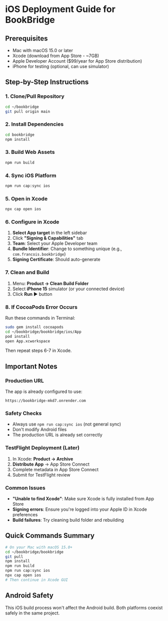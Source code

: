 # iOS Deployment Guide for BookBridge

## Prerequisites
- Mac with macOS 15.0 or later
- Xcode (download from App Store - ~7GB)
- Apple Developer Account ($99/year for App Store distribution)
- iPhone for testing (optional, can use simulator)

## Step-by-Step Instructions

### 1. Clone/Pull Repository
```bash
cd ~/bookbridge
git pull origin main
```

### 2. Install Dependencies
```bash
cd bookbridge
npm install
```

### 3. Build Web Assets
```bash
npm run build
```

### 4. Sync iOS Platform
```bash
npm run cap:sync ios
```

### 5. Open in Xcode
```bash
npx cap open ios
```

### 6. Configure in Xcode
1. **Select App target** in the left sidebar
2. Click **"Signing & Capabilities"** tab
3. **Team**: Select your Apple Developer team
4. **Bundle Identifier**: Change to something unique (e.g., `com.francois.bookbridge`)
5. **Signing Certificate**: Should auto-generate

### 7. Clean and Build
1. Menu: **Product → Clean Build Folder**
2. Select **iPhone 15** simulator (or your connected device)
3. Click **Run ▶️** button

### 8. If CocoaPods Error Occurs
Run these commands in Terminal:
```bash
sudo gem install cocoapods
cd ~/bookbridge/bookbridge/ios/App
pod install
open App.xcworkspace
```
Then repeat steps 6-7 in Xcode.

## Important Notes

### Production URL
The app is already configured to use:
```
https://bookbridge-mkd7.onrender.com
```

### Safety Checks
- Always use `npm run cap:sync ios` (not general sync)
- Don't modify Android files
- The production URL is already set correctly

### TestFlight Deployment (Later)
1. In Xcode: **Product → Archive**
2. **Distribute App** → App Store Connect
3. Complete metadata in App Store Connect
4. Submit for TestFlight review

### Common Issues
- **"Unable to find Xcode"**: Make sure Xcode is fully installed from App Store
- **Signing errors**: Ensure you're logged into your Apple ID in Xcode preferences
- **Build failures**: Try cleaning build folder and rebuilding

## Quick Commands Summary
```bash
# On your Mac with macOS 15.0+
cd ~/bookbridge/bookbridge
git pull
npm install
npm run build
npm run cap:sync ios
npx cap open ios
# Then continue in Xcode GUI
```

## Android Safety
This iOS build process won't affect the Android build. Both platforms coexist safely in the same project.